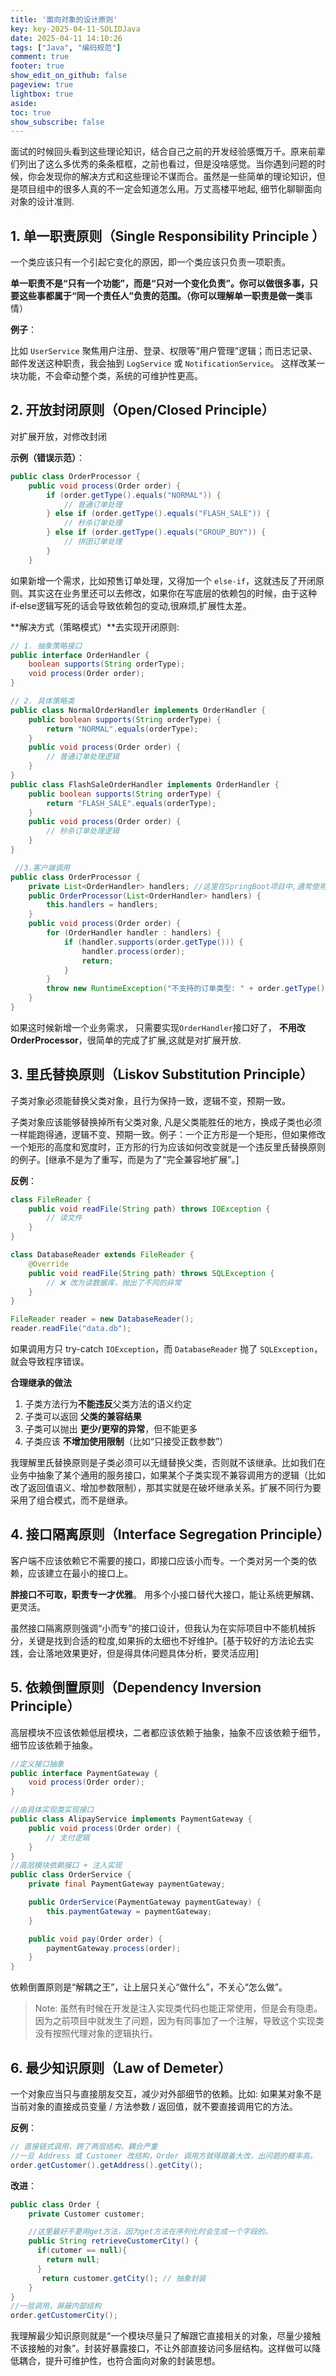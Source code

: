 ```yaml
---
title: '面向对象的设计原则'
key: key-2025-04-11-SOLIDJava
date: 2025-04-11 14:10:26
tags: ["Java", "编码规范"]
comment: true
footer: true
show_edit_on_github: false
pageview: true
lightbox: true
aside:
toc: true
show_subscribe: false
---
```

面试的时候回头看到这些理论知识，结合自己之前的开发经验感慨万千。原来前辈们列出了这么多优秀的条条框框，之前也看过，但是没啥感觉。当你遇到问题的时候，你会发现你的解决方式和这些理论不谋而合。虽然是一些简单的理论知识，但是项目组中的很多人真的不一定会知道怎么用。万丈高楼平地起, 细节化聊聊面向对象的设计准则.



## 1. 单一职责原则（Single Responsibility Principle ）

一个类应该只有一个引起它变化的原因，即一个类应该只负责一项职责。

**单一职责不是“只有一个功能”，而是“只对一个变化负责”。**你可以做很多事，只要这些事都属于“同一个责任人”负责的范围。（你可以理解单一职责是做**一类**事情）

**例子**：

比如 `UserService` 聚焦用户注册、登录、权限等“用户管理”逻辑；而日志记录、邮件发送这种职责，我会抽到 `LogService` 或 `NotificationService`。
这样改某一块功能，不会牵动整个类，系统的可维护性更高。

## 2. 开放封闭原则（Open/Closed Principle）

对扩展开放，对修改封闭

**示例（错误示范）**：

  ```java
  public class OrderProcessor {
      public void process(Order order) {
          if (order.getType().equals("NORMAL")) {
              // 普通订单处理
          } else if (order.getType().equals("FLASH_SALE")) {
              // 秒杀订单处理
          } else if (order.getType().equals("GROUP_BUY")) {
              // 拼团订单处理
          }
      }
  ```

如果新增一个需求，比如预售订单处理，又得加一个 `else-if`，这就违反了开闭原则。其实这在业务里还可以去修改，如果你在写底层的依赖包的时候，由于这种if-else逻辑写死的话会导致依赖包的变动,很麻烦,扩展性太差。

**解决方式（策略模式）**去实现开闭原则:

  ```java
  // 1. 抽象策略接口
  public interface OrderHandler {
      boolean supports(String orderType);
      void process(Order order);
  }

  // 2. 具体策略类
  public class NormalOrderHandler implements OrderHandler {
      public boolean supports(String orderType) {
          return "NORMAL".equals(orderType);
      }
      public void process(Order order) {
          // 普通订单处理逻辑
      }
  }
  public class FlashSaleOrderHandler implements OrderHandler {
      public boolean supports(String orderType) {
          return "FLASH_SALE".equals(orderType);
      }
      public void process(Order order) {
          // 秒杀订单处理逻辑
      }
  }

   //3.客户端调用
  public class OrderProcessor {
      private List<OrderHandler> handlers; //这里在SpringBoot项目中,通常使用Autowired自动注入一个list;
      public OrderProcessor(List<OrderHandler> handlers) {
          this.handlers = handlers;
      }
      public void process(Order order) {
          for (OrderHandler handler : handlers) {
              if (handler.supports(order.getType())) {
                  handler.process(order);
                  return;
              }
          }
          throw new RuntimeException("不支持的订单类型: " + order.getType());
      }
  }
  ```

如果这时候新增一个业务需求， 只需要实现`OrderHandler`接口好了， **不用改 OrderProcessor**，很简单的完成了扩展,这就是对扩展开放.

## 3. 里氏替换原则（Liskov Substitution Principle）

子类对象必须能替换父类对象，且行为保持一致，逻辑不变，预期一致。

子类对象应该能够替换掉所有父类对象, 凡是父类能胜任的地方，换成子类也必须一样能跑得通，逻辑不变、预期一致。例子：一个正方形是一个矩形，但如果修改一个矩形的高度和宽度时，正方形的行为应该如何改变就是一个违反里氏替换原则的例子。[继承不是为了重写，而是为了“完全兼容地扩展”。]

**反例**：

```java
class FileReader {
    public void readFile(String path) throws IOException {
        // 读文件
    }
}

class DatabaseReader extends FileReader {
    @Override
    public void readFile(String path) throws SQLException {
        // ❌ 改为读数据库，抛出了不同的异常
    }
}

FileReader reader = new DatabaseReader();
reader.readFile("data.db");
```

如果调用方只 try-catch `IOException`，而 `DatabaseReader` 抛了 `SQLException`，就会导致程序错误。

**合理继承的做法**

1. 子类方法行为**不能违反**父类方法的语义约定
2. 子类可以返回 **父类的兼容结果**
3. 子类可以抛出 **更少/更窄的异常**，但不能更多
4. 子类应该 **不增加使用限制**（比如“只接受正数参数”）

我理解里氏替换原则是子类必须可以无缝替换父类，否则就不该继承。比如我们在业务中抽象了某个通用的服务接口，如果某个子类实现不兼容调用方的逻辑（比如改了返回值语义、增加参数限制），那其实就是在破坏继承关系。扩展不同行为要采用了组合模式，而不是继承。

## 4. 接口隔离原则（Interface Segregation Principle）

客户端不应该依赖它不需要的接口，即接口应该小而专。一个类对另一个类的依赖，应该建立在最小的接口上。

**胖接口不可取，职责专一才优雅**。
用多个小接口替代大接口，能让系统更解耦、更灵活。

虽然接口隔离原则强调“小而专”的接口设计，但我认为在实际项目中不能机械拆分，关键是找到合适的粒度,如果拆的太细也不好维护。[基于较好的方法论去实践，会让落地效果更好，但是得具体问题具体分析，要灵活应用]

## 5. 依赖倒置原则（Dependency Inversion Principle）

高层模块不应该依赖低层模块，二者都应该依赖于抽象，抽象不应该依赖于细节，细节应该依赖于抽象。

```java
//定义接口抽象
public interface PaymentGateway {
    void process(Order order);
}

//由具体实现类实现接口
public class AlipayService implements PaymentGateway {
    public void process(Order order) {
        // 支付逻辑
    }
}
//高层模块依赖接口 + 注入实现
public class OrderService {
    private final PaymentGateway paymentGateway;

    public OrderService(PaymentGateway paymentGateway) {
        this.paymentGateway = paymentGateway;
    }

    public void pay(Order order) {
        paymentGateway.process(order);
    }
}

```

依赖倒置原则是“解耦之王”，让上层只关心“做什么”，不关心“怎么做”。

> Note: 虽然有时候在开发是注入实现类代码也能正常使用，但是会有隐患。因为之前项目中就发生了问题，因为有同事加了一个注解，导致这个实现类没有按照代理对象的逻辑执行。

## 6. 最少知识原则（Law of Demeter）

一个对象应当只与直接朋友交互，减少对外部细节的依赖。比如: 如果某对象不是当前对象的直接成员变量 / 方法参数 / 返回值，就不要直接调用它的方法。

**反例**：

```java
// 直接链式调用，跨了两层结构，耦合严重
//一旦 Address 或 Customer 改结构，Order 调用方就得跟着大改，出问题的概率高。
order.getCustomer().getAddress().getCity();
```

**改进**：

```java
public class Order {
    private Customer customer;

    //这里最好不要用get方法，因为get方法在序列化时会生成一个字段的。
    public String retrieveCustomerCity() {
      if(cutomer == null){
        return null;
      }
       return customer.getCity(); // 抽象封装
    }
}
//一层调用，屏蔽内部结构
order.getCustomerCity();
```


我理解最少知识原则就是“一个模块尽量只了解跟它直接相关的对象，尽量少接触不该接触的对象”。封装好暴露接口，不让外部直接访问多层结构。这样做可以降低耦合，提升可维护性，也符合面向对象的封装思想。

